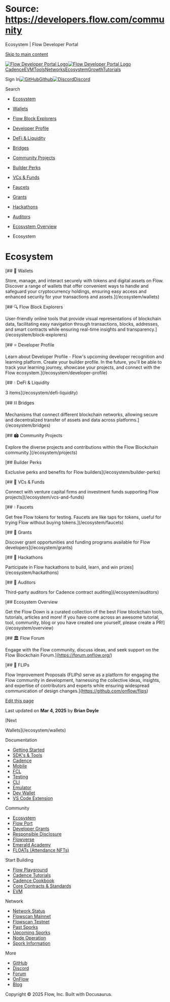 # Source: https://developers.flow.com/community

Ecosystem | Flow Developer Portal



[Skip to main content](#__docusaurus_skipToContent_fallback)

[![Flow Developer Portal Logo](/img/flow-docs-logo-dark.png)![Flow Developer Portal Logo](/img/flow-docs-logo-light.png)](/)[Cadence](/build/flow)[EVM](/evm/about)[Tools](/tools/flow-cli)[Networks](/networks/flow-networks)[Ecosystem](/ecosystem)[Growth](/growth)[Tutorials](/tutorials)

Sign In[![GitHub]()Github](https://github.com/onflow)[![Discord]()Discord](https://discord.gg/flow)

Search

* [Ecosystem](/ecosystem)
* [Wallets](/ecosystem/wallets)
* [Flow Block Explorers](/ecosystem/block-explorers)
* [Developer Profile](/ecosystem/developer-profile)
* [DeFi & Liquidity](/ecosystem/defi-liquidity)
* [Bridges](/ecosystem/bridges)
* [Community Projects](/ecosystem/projects)
* [Builder Perks](/ecosystem/builder-perks)
* [VCs & Funds](/ecosystem/vcs-and-funds)
* [Faucets](/ecosystem/faucets)
* [Grants](/ecosystem/grants)
* [Hackathons](/ecosystem/hackathons)
* [Auditors](/ecosystem/auditors)
* [Ecosystem Overview](/ecosystem/overview)

* Ecosystem

# Ecosystem

[## 🔑 Wallets

Store, manage, and interact securely with tokens and digital assets on Flow. Discover a range of wallets that offer convenient ways to handle and safeguard your cryptocurrency holdings, ensuring easy access and enhanced security for your transactions and assets.](/ecosystem/wallets)

[## 🔍 Flow Block Explorers

User-friendly online tools that provide visual representations of blockchain data, facilitating easy navigation through transactions, blocks, addresses, and smart contracts while ensuring real-time insights and transparency.](/ecosystem/block-explorers)

[## ⭐ Developer Profile

Learn about Developer Profile - Flow's upcoming developer recognition and learning platform. Create your builder profile. In the future, you'll be able to track your learning journey, showcase your projects, and connect with the Flow ecosystem.](/ecosystem/developer-profile)

[## 💧 DeFi & Liquidity

3 items](/ecosystem/defi-liquidity)

[## ⛓️ Bridges

Mechanisms that connect different blockchain networks, allowing secure and decentralized transfer of assets and data across platforms.](/ecosystem/bridges)

[## 🏟️ Community Projects

Explore the diverse projects and contributions within the Flow Blockchain community.](/ecosystem/projects)

[## Builder Perks

Exclusive perks and benefits for Flow builders](/ecosystem/builder-perks)

[## 💼 VCs & Funds

Connect with venture capital firms and investment funds supporting Flow projects](/ecosystem/vcs-and-funds)

[## 💧 Faucets

Get free Flow tokens for testing. Faucets are like taps for tokens, useful for trying Flow without buying tokens.](/ecosystem/faucets)

[## 🌱 Grants

Discover grant opportunities and funding programs available for Flow developers](/ecosystem/grants)

[## 🚀 Hackathons

Participate in Flow hackathons to build, learn, and win prizes](/ecosystem/hackathons)

[## 🔎 Auditors

Third-party auditors for Cadence contract auditing](/ecosystem/auditors)

[## Ecosystem Overview

Get the Flow Down is a curated collection of the best Flow blockchain tools, tutorials, articles and more! If you have come across an awesome tutorial, tool, community, blog or you have created one yourself, please create a PR!](/ecosystem/overview)

[## 🏛️ Flow Forum

Engage with the Flow community, discuss ideas, and seek support on the Flow Blockchain Forum.](https://forum.onflow.org/)

[## 📜 FLIPs

Flow Improvement Proposals (FLIPs) serve as a platform for engaging the Flow community in development, harnessing the collective ideas, insights, and expertise of contributors and experts while ensuring widespread communication of design changes.](https://github.com/onflow/flips)

[Edit this page](https://github.com/onflow/docs/tree/main/docs/ecosystem/index.mdx)

Last updated on **Mar 4, 2025** by **Brian Doyle**

[Next

Wallets](/ecosystem/wallets)

Documentation

* [Getting Started](/build/getting-started/contract-interaction)
* [SDK's & Tools](/tools)
* [Cadence](https://cadence-lang.org/docs/)
* [Mobile](/build/guides/mobile/overview)
* [FCL](/tools/clients/fcl-js)
* [Testing](/build/smart-contracts/testing)
* [CLI](/tools/flow-cli)
* [Emulator](/tools/emulator)
* [Dev Wallet](https://github.com/onflow/fcl-dev-wallet)
* [VS Code Extension](/tools/vscode-extension)

Community

* [Ecosystem](/ecosystem)
* [Flow Port](https://port.onflow.org/)
* [Developer Grants](https://github.com/onflow/developer-grants)
* [Responsible Disclosure](https://flow.com/flow-responsible-disclosure)
* [Flowverse](https://www.flowverse.co/)
* [Emerald Academy](https://academy.ecdao.org/)
* [FLOATs (Attendance NFTs)](https://floats.city/)

Start Building

* [Flow Playground](https://play.flow.com/)
* [Cadence Tutorials](https://cadence-lang.org/docs/tutorial/first-steps)
* [Cadence Cookbook](https://open-cadence.onflow.org)
* [Core Contracts & Standards](/build/core-contracts)
* [EVM](/evm/about)

Network

* [Network Status](https://status.onflow.org/)
* [Flowscan Mainnet](https://flowdscan.io/)
* [Flowscan Testnet](https://testnet.flowscan.io/)
* [Past Sporks](/networks/node-ops/node-operation/past-sporks)
* [Upcoming Sporks](/networks/node-ops/node-operation/upcoming-sporks)
* [Node Operation](/networks/node-ops)
* [Spork Information](/networks/node-ops/node-operation/spork)

More

* [GitHub](https://github.com/onflow)
* [Discord](https://discord.gg/flow)
* [Forum](https://forum.onflow.org/)
* [OnFlow](https://onflow.org/)
* [Blog](https://flow.com/blog)

Copyright © 2025 Flow, Inc. Built with Docusaurus.